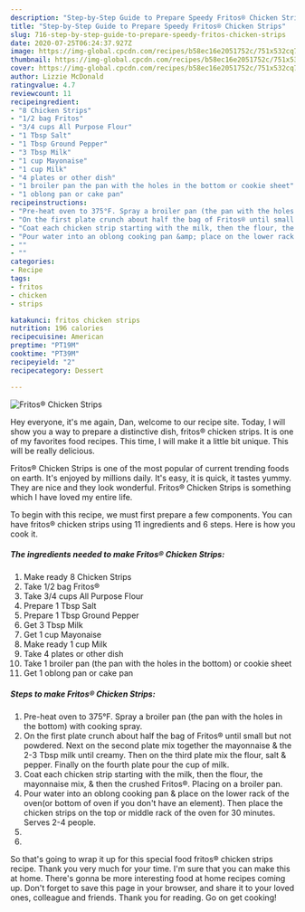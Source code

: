 ```yaml
---
description: "Step-by-Step Guide to Prepare Speedy Fritos® Chicken Strips"
title: "Step-by-Step Guide to Prepare Speedy Fritos® Chicken Strips"
slug: 716-step-by-step-guide-to-prepare-speedy-fritos-chicken-strips
date: 2020-07-25T06:24:37.927Z
image: https://img-global.cpcdn.com/recipes/b58ec16e2051752c/751x532cq70/fritos-chicken-strips-recipe-main-photo.jpg
thumbnail: https://img-global.cpcdn.com/recipes/b58ec16e2051752c/751x532cq70/fritos-chicken-strips-recipe-main-photo.jpg
cover: https://img-global.cpcdn.com/recipes/b58ec16e2051752c/751x532cq70/fritos-chicken-strips-recipe-main-photo.jpg
author: Lizzie McDonald
ratingvalue: 4.7
reviewcount: 11
recipeingredient:
- "8 Chicken Strips"
- "1/2 bag Fritos"
- "3/4 cups All Purpose Flour"
- "1 Tbsp Salt"
- "1 Tbsp Ground Pepper"
- "3 Tbsp Milk"
- "1 cup Mayonaise"
- "1 cup Milk"
- "4 plates or other dish"
- "1 broiler pan the pan with the holes in the bottom or cookie sheet"
- "1 oblong pan or cake pan"
recipeinstructions:
- "Pre-heat oven to 375°F. Spray a broiler pan (the pan with the holes in the bottom) with cooking spray."
- "On the first plate crunch about half the bag of Fritos® until small but not powdered. Next on the second plate mix together the mayonnaise &amp; the 2-3 Tbsp milk until creamy. Then on the third plate mix the flour, salt &amp; pepper. Finally on the fourth plate pour the cup of milk."
- "Coat each chicken strip starting with the milk, then the flour, the mayonnaise mix, &amp; then the crushed Fritos®. Placing on a broiler pan."
- "Pour water into an oblong cooking pan &amp; place on the lower rack of the oven(or bottom of oven if you don&#39;t have an element). Then place the chicken strips on the top or middle rack of the oven for 30 minutes. Serves 2-4 people."
- ""
- ""
categories:
- Recipe
tags:
- fritos
- chicken
- strips

katakunci: fritos chicken strips 
nutrition: 196 calories
recipecuisine: American
preptime: "PT19M"
cooktime: "PT39M"
recipeyield: "2"
recipecategory: Dessert

---
```



![Fritos® Chicken Strips](https://img-global.cpcdn.com/recipes/b58ec16e2051752c/751x532cq70/fritos-chicken-strips-recipe-main-photo.jpg)

Hey everyone, it's me again, Dan, welcome to our recipe site. Today, I will show you a way to prepare a distinctive dish, fritos® chicken strips. It is one of my favorites food recipes. This time, I will make it a little bit unique. This will be really delicious.

Fritos® Chicken Strips is one of the most popular of current trending foods on earth. It's enjoyed by millions daily. It's easy, it is quick, it tastes yummy. They are nice and they look wonderful. Fritos® Chicken Strips is something which I have loved my entire life.




To begin with this recipe, we must first prepare a few components. You can have fritos® chicken strips using 11 ingredients and 6 steps. Here is how you cook it.

<!--inarticleads1-->

##### The ingredients needed to make Fritos® Chicken Strips:

1. Make ready 8 Chicken Strips
1. Take 1/2 bag Fritos®
1. Take 3/4 cups All Purpose Flour
1. Prepare 1 Tbsp Salt
1. Prepare 1 Tbsp Ground Pepper
1. Get 3 Tbsp Milk
1. Get 1 cup Mayonaise
1. Make ready 1 cup Milk
1. Take 4 plates or other dish
1. Take 1 broiler pan (the pan with the holes in the bottom) or cookie sheet
1. Get 1 oblong pan or cake pan




<!--inarticleads2-->

##### Steps to make Fritos® Chicken Strips:

1. Pre-heat oven to 375°F. Spray a broiler pan (the pan with the holes in the bottom) with cooking spray.
1. On the first plate crunch about half the bag of Fritos® until small but not powdered. Next on the second plate mix together the mayonnaise &amp; the 2-3 Tbsp milk until creamy. Then on the third plate mix the flour, salt &amp; pepper. Finally on the fourth plate pour the cup of milk.
1. Coat each chicken strip starting with the milk, then the flour, the mayonnaise mix, &amp; then the crushed Fritos®. Placing on a broiler pan.
1. Pour water into an oblong cooking pan &amp; place on the lower rack of the oven(or bottom of oven if you don&#39;t have an element). Then place the chicken strips on the top or middle rack of the oven for 30 minutes. Serves 2-4 people.
1. 
1. 




So that's going to wrap it up for this special food fritos® chicken strips recipe. Thank you very much for your time. I'm sure that you can make this at home. There's gonna be more interesting food at home recipes coming up. Don't forget to save this page in your browser, and share it to your loved ones, colleague and friends. Thank you for reading. Go on get cooking!
